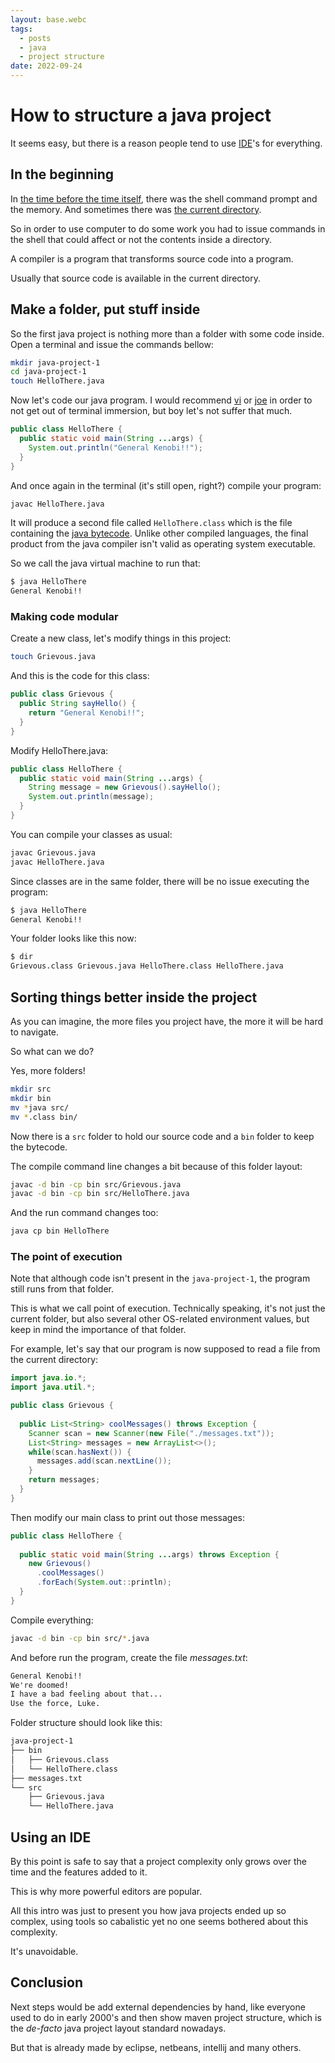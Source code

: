 ```yaml
---
layout: base.webc
tags: 
  - posts
  - java
  - project structure
date: 2022-09-24
---
```

# How to structure a java project

It seems easy, but there is a reason people tend to use
[IDE](https://en.wikipedia.org/wiki/Integrated_development_environment)'s for everything.

## In the beginning

In [the time before the time itself](https://history-computer.com/computers-in-the-1980s/),
there was the shell command prompt and the memory. And sometimes there was
[the current directory](https://en.wikipedia.org/wiki/Directory_structure).

So in order to use computer to do some work you had to issue commands in the
shell that could affect or not the contents inside a directory.

A compiler is a program that transforms source code into a program.

Usually that source code is available in the current directory.

## Make a folder, put stuff inside

So the first java project is nothing more than a folder with some code inside.
Open a terminal and issue the commands bellow:

```bash
mkdir java-project-1
cd java-project-1
touch HelloThere.java
```

Now let's code our java program. I would recommend
[vi](https://www.cs.colostate.edu/helpdocs/vi.html) or
[joe](https://joe-editor.sourceforge.io/) in order to not get out of terminal
immersion, but boy let's not suffer that much.

```java
public class HelloThere {
  public static void main(String ...args) {
    System.out.println("General Kenobi!!");
  }
}

```

And once again in the terminal (it's still open, right?) compile your program:

```bash
javac HelloThere.java
```

It will produce a second file called `HelloThere.class` which is the file
containing the [java bytecode](https://en.wikipedia.org/wiki/Java_bytecode).
Unlike other compiled languages, the final product from the java compiler isn't
valid as operating system executable.

So we call the java virtual machine to run that:

```bash
$ java HelloThere
General Kenobi!!
```

### Making code modular

Create a new class, let's modify things in this project:

```bash
touch Grievous.java
```

And this is the code for this class:

```java
public class Grievous {
  public String sayHello() {
    return "General Kenobi!!";
  }
}
```

Modify HelloThere.java:

```java
public class HelloThere {
  public static void main(String ...args) {
    String message = new Grievous().sayHello();
    System.out.println(message);
  }
}
```

You can compile your classes as usual:

```bash
javac Grievous.java
javac HelloThere.java
```

Since classes are in the same folder, there will be no issue executing the
program:

```bash
$ java HelloThere
General Kenobi!!
```

Your folder looks like this now:

```bash
$ dir 
Grievous.class Grievous.java HelloThere.class HelloThere.java
```

## Sorting things better inside the project

As you can imagine, the more files you project have, the more it will be hard to
navigate.

So what can we do?

Yes, more folders!

```bash
mkdir src
mkdir bin 
mv *java src/
mv *.class bin/
```

Now there is a `src` folder to hold our source code and a `bin` folder to keep
the bytecode.

The compile command line changes a bit because of this folder layout:

```bash
javac -d bin -cp bin src/Grievous.java
javac -d bin -cp bin src/HelloThere.java
```

And the run command changes too:

```bash
java cp bin HelloThere
```

### The point of execution

Note that although code isn't present in the `java-project-1`, the program still
runs from that folder.

This is what we call point of execution. Technically speaking, it's not just the
current folder, but also several other OS-related environment values, but keep
in mind the importance of that folder.

For example, let's say that our program is now supposed to read a file from the
current directory:

```java
import java.io.*;
import java.util.*;

public class Grievous {
    
  public List<String> coolMessages() throws Exception {
    Scanner scan = new Scanner(new File("./messages.txt"));
    List<String> messages = new ArrayList<>();
    while(scan.hasNext()) {
      messages.add(scan.nextLine());
    }
    return messages;
  }
}

```

Then modify our main class to print out those messages:

```java
public class HelloThere {
  
  public static void main(String ...args) throws Exception {
    new Grievous()
      .coolMessages()
      .forEach(System.out::println);
  }
}
```

Compile everything:

```bash
javac -d bin -cp bin src/*.java
```

And before run the program, create the file _messages.txt_:

```txt
General Kenobi!!
We're doomed!
I have a bad feeling about that...
Use the force, Luke.
```

Folder structure should look like this:

```bash
java-project-1
├── bin
│   ├── Grievous.class
│   └── HelloThere.class
├── messages.txt
└── src
    ├── Grievous.java
    └── HelloThere.java
```

## Using an IDE

By this point is safe to say that a project complexity only grows over the time
and the features added to it.

This is why more powerful editors are popular.

All this intro was just to present you how java projects ended up so complex,
using tools so cabalistic yet no one seems bothered about this complexity.

It's unavoidable.

## Conclusion

Next steps would be add external dependencies by hand, like everyone used to do
in early 2000's and then show maven project structure, which is the _de-facto_
java project layout standard nowadays.

But that is already made by eclipse, netbeans, intellij and many others.
